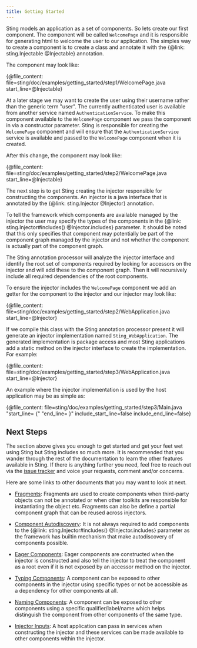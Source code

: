 ```yaml
---
title: Getting Started
---
```


Sting models an application as a set of components. So lets create our first component. The
component will be called `WelcomePage` and it is responsible for generating html to welcome
the user to our application. The simples way to create a component is to create a class and
annotate it with the {@link: sting.Injectable @Injectable} annotation.

The component may look like:

{@file_content: file=sting/doc/examples/getting_started/step1/WelcomePage.java start_line=@Injectable}

At a later stage we may want to create the user using their username rather than the generic
term "user". The currently authenticated user is available from another service named
`AuthenticationService`. To make this component available to the `WelcomePage` component we
pass the component in via a constructor parameter. Sting is responsible for creating the
`WelcomePage` component and will ensure that the `AuthenticationService` service is available
and passed to the `WelcomePage` component when it is created.

After this change, the component may look like:

{@file_content: file=sting/doc/examples/getting_started/step2/WelcomePage.java start_line=@Injectable}

The next step is to get Sting creating the injector responsible for constructing the components. An
injector is a java interface that is annotated by the {@link: sting.Injector @Injector} annotation.

To tell the framework which components are available managed by the injector the user may specify
the types of the components in the {@link: sting.Injector#includes() @Injector.includes} parameter.
It should be noted that this only specifies that component may potentially be part of the component
graph managed by the injector and not whether the component is actually part of the component graph.

The Sting annotation processor will analyze the injector interface and identify the root set of
components required by looking for accessors on the injector and will add these to the component
graph. Then it will recursively include all required dependencies of the root components.

To ensure the injector includes the `WelcomePage` component we add an getter for the component to
the injector and our injector may look like:

{@file_content: file=sting/doc/examples/getting_started/step2/WebApplication.java start_line=@Injector}

If we compile this class with the Sting annotation processor present it will generate an injector
implementation named `Sting_WebApplication`. The generated implementation is package access and most
Sting applications add a static method on the injector interface to create the implementation.
For example:

{@file_content: file=sting/doc/examples/getting_started/step3/WebApplication.java start_line=@Injector}

An example where the injector implementation is used by the host application may be as simple as:

{@file_content: file=sting/doc/examples/getting_started/step3/Main.java "start_line=  {" "end_line=  }" include_start_line=false include_end_line=false}

## Next Steps

The section above gives you enough to get started and get your feet wet using Sting but Sting includes
so much more. It is recommended that you wander through the rest of the documentation to learn the other
features available in Sting. If there is anything further you need, feel free to reach out via the
[issue tracker](https://github.com/sting-ioc/sting/issues) and voice your requests, comment and/or concerns.

Here are some links to other documents that you may want to look at next.

* [Fragments](fragments.md): Fragments are used to create components when third-party objects can not be
  annotated or when other toolkits are responsible for instantiating the object etc. Fragments can also be
  define a partial component graph that can be reused across injectors.

* [Component Autodiscovery](autodiscovery.md): It is not always required to add components to the
  {@link: sting.Injector#includes() @Injector.includes} parameter as the framework has builtin mechanism
  that make autodiscovery of components possible.

* [Eager Components](eager.md): Eager components are constructed when the injector is constructed and also
  tell the injector to treat the component as a root even if it is not exposed by an accessor method on the
  injector.

* [Typing Components](typing.md): A component can be exposed to other components in the injector using
  specific types or not be accessible as a dependency for other components at all.

* [Naming Components](naming.md): A component can be exposed to other components using a specific
  qualifier/label/name which helps distinguish the component from other components of the same type.

* [Injector Inputs](inputs.md): A host application can pass in services when constructing the injector and
  these services can be made available to other components within the injector.
